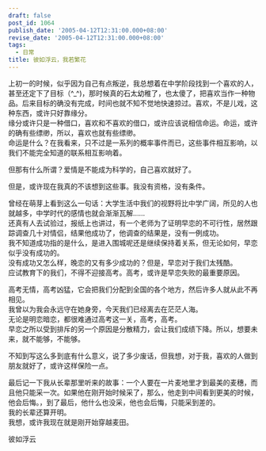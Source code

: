 ```yaml
---
draft: false
post_id: 1064
publish_date: '2005-04-12T12:31:00.000+08:00'
revise_date: '2005-04-12T12:31:00.000+08:00'
tags:
  - 日常
title: 彼如浮云，我若繁花
---
```


上初一的时候，似乎因为自己有点叛逆，我总想着在中学阶段找到一个喜欢的人，甚至还定下了目标（^\_^)，那时候真的石太幼稚了，也太傻了，把喜欢当作一种物品。后来目标的确没有完成，时间也就不知不觉地快速掠过。喜欢，不是儿戏，这种东西，或许只好靠缘分。\
缘分或许只是一种借口，喜欢和不喜欢的借口，或许应该说相信命运。命运，或许的确有些缥缈，所以，喜欢也就有些缥缈。\
命运是什么？在我看来，只不过是一系列的概率事件而已，这些事件相互影响，以我们不能完全知道的联系相互影响着。

但那有什么所谓？爱情是不能成为科学的，自己喜欢就好了。

但是，或许现在我真的不该想到这些事。我没有资格，没有条件。

曾经在萌芽上看到这么一句话：大学生活中我们的视野将比中学广阔，所见的人也就越多，中学时代的感情也就会渐渐瓦解……\
还真有人去试验过，报纸上也讲过，有一个老师为了证明早恋的不可行性，居然跟踪调查几十对情侣，结果他成功了，他调查的结果是，没有一例成功。\
我不知道成功指的是什么，是进入围城呢还是继续保持着关系，但无论如何，早恋似乎没有成功的。\
没有成功又怎么样，晚恋的又有多少成功的？但是，早恋对于我们太残酷。\
应试教育下的我们，不得不迎接高考。高考，或许是早恋失败的最重要原因。

高考无情，高考凶猛，它会把我们分配到全国的各个地方，然后许多人就从此不再相见。\
我曾以为我会永远守在她身旁，今天我们已经离去在茫茫人海。\
无论是明恋暗恋，都很难通过高考这一关，高考，高考。\
早恋之所以受到排斥的另一个原因是分散精力，会让我们成绩下降。所以，想要未来，就不能够，不能够。

不知到写这么多到底有什么意义，说了多少废话，但我想，对于我，喜欢的人做到朋友就好了，或许这样保险一点。

最后记一下我从长辈那里听来的故事：一个人要在一片麦地里才到最美的麦穗，而且他只能采一次。如果他在刚开始时候采了，那么，他走到中间看到更美的时候，他会后悔。，到了最后，他什么也没采，他也会后悔，只能采到差的。\
我的长辈还算开明。\
我想，或许我现在就是刚开始穿越麦田。

彼如浮云
